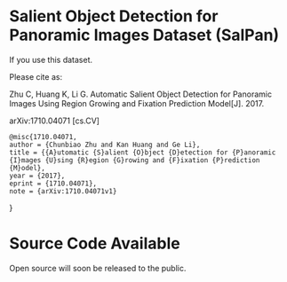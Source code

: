 # Salient Object Detection for Panoramic Images Dataset (SalPan)

If you use this dataset.

Please cite as:

Zhu C, Huang K, Li G. Automatic Salient Object Detection for Panoramic Images Using Region Growing and Fixation Prediction Model[J]. 2017.

arXiv:1710.04071 [cs.CV]


    @misc{1710.04071,
    author = {Chunbiao Zhu and Kan Huang and Ge Li},
    title = {{A}utomatic {S}alient {O}bject {D}etection for {P}anoramic {I}mages {U}sing {R}egion {G}rowing and {F}ixation {P}rediction {M}odel},
    year = {2017},
    eprint = {1710.04071},
    note = {arXiv:1710.04071v1}
  }

# Source Code Available
Open source will soon be released to the public.
